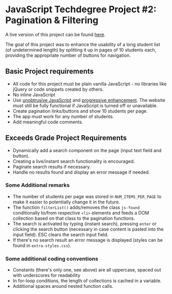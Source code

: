 # JavaScript Techdegree Project #2: Pagination & Filtering

A live version of this project can be found [here](https://rliess.github.io/js-techdegree-project2/).

The goal of this project was to enhance the usability of a long student list (of undetermined length) by splitting it up in pages of 10 students each, providing the appropriate number of buttons for navigation.


## Basic Project requirements

* All code for this project must be plain vanilla JavaScript - no libraries like jQuery or code snippets created by others.
* No inline JavaScript
* Use [unobtrusive JavaScript](https://www.w3.org/wiki/The_principles_of_unobtrusive_JavaScript) and [progressive enhancement](https://en.wikipedia.org/wiki/Progressive_enhancement#Core_principles). The website must still be fully functional if JavaScript is turned off or unavailable. 
* Create pagination links/buttons and show 10 students per page.
* The app must work for any number of students.
* Add meaningful code comments.

## Exceeds Grade Project Requirements

* Dynamically add a search component on the page (input text field and button).
* Creating a live/instant search functionality is encouraged.
* Paginate search results if necessary.
* Handle no results found and display an error message if needed.


### Some Additional remarks

* The number of students per page was stored in `NUM_ITEMS_PER_PAGE` to make it easier to potentially change it in the future.
* The function `filterList()` adds/removes the class `js-found` conditionally to/from respective `<li>` elements and feeds a DOM collection based on that class to the pagination functions. 
* The search is activated by typing (instant search), pressing `enter` or clicking the search button (necessary in case content is pasted into the input field). ESC clears the search input field.
* If there's no search result an error message is displayed (styles can be found in `extra-styles.css`).
    
    
### Some additional coding conventions

* Constants (there's only one, see above) are all uppercase, spaced out with underscores for readability
* In for-loop conditions, the length of collections is cached in a variable.
* Additional spaces around nested function calls.
